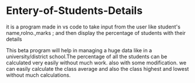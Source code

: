 # Entery-of-Students-Details
it is a program made in vs code to take input from the user like student's name,rolno.,marks ; and then display the percentage of students with their details


This beta program will help in managing a huge data like in a university/district school.The percentage of all the students can be calculated very easily without much work.
also with some modification. we can easily calculate the class average and also the class highest and lowest without much calculations.

